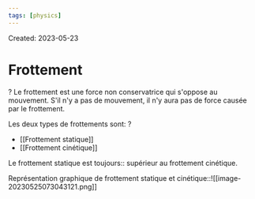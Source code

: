 ```yaml
---
tags: [physics] 
---
```

Created: 2023-05-23

# Frottement
?
Le frottement est une force non conservatrice qui s'oppose au mouvement. S'il n'y a pas de mouvement, il n'y aura pas de force causée par le frottement.
<!--SR:!2024-01-23,86,150-->

Les deux types de frottements sont:
?
- [[Frottement statique]]
- [[Frottement cinétique]]
<!--SR:!2024-01-22,53,210-->

Le frottement statique est toujours:: supérieur au frottement cinétique.
<!--SR:!2024-03-20,65,143-->

Représentation graphique de frottement statique et cinétique::![[image-20230525073043121.png]]
<!--SR:!2024-03-06,170,243-->




